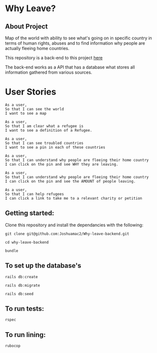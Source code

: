 # Why Leave?

## About Project

Map of the world with ability to see what's going on in specific country in terms of human rights, abuses and to find information why people are actually fleeing home countries.  

This repository is a back-end to this project [here](https://github.com/timcastillogill/Why_Leave_Front_End/tree/main)

The back-end works as a API that has a database what stores all information gathered from various sources.  

# User Stories

```
As a user,
So that I can see the world
I want to see a map
```
```
As a user,
So that I am clear what a refugee is
I want to see a definition of a Refugee.
```
```
As a user,
So that I can see troubled countries
I want to see a pin in each of these countries
```
```
As a user,
So that I can understand why people are fleeing their home country
I can click on the pin and see WHY they are leaving.
```
```
As a user,
So that I can understand why people are fleeing their home country
I can click on the pin and see the AMOUNT of people leaving.
```
```
As a user,
So that I can help refugees
I can click a link to take me to a relevant charity or petition
```

## Getting started:
Clone this repository and install the dependancies with the following:
```
git clone git@github.com:Joshuamac2/Why-leave-backend.git
```
```
cd why-leave-backend
```
```
bundle
```
## To set up the database's
```
rails db:create
```
```
rails db:migrate
```
```
rails db:seed
```

## To run tests:
```
rspec
```

## To run lining:
```
rubocop

```
